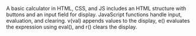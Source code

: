 A basic calculator in HTML, CSS, and JS includes an HTML structure with buttons and an input field for display. JavaScript functions handle input, evaluation, and clearing. v(val) appends values to the display, e() evaluates the expression using eval(), and r() clears the display.

